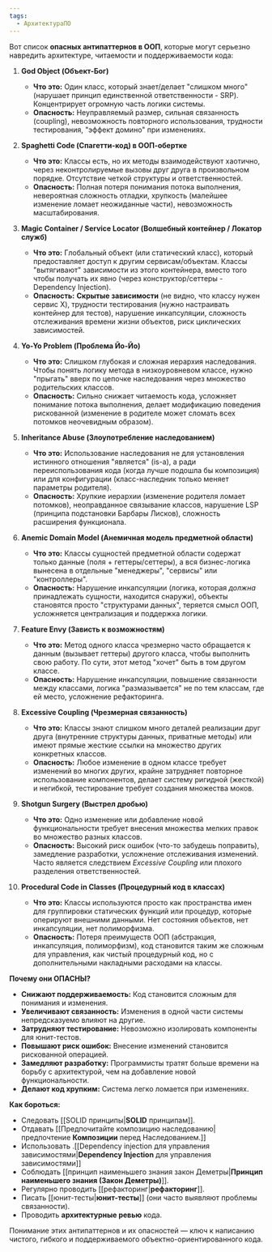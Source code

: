 ```yaml
---
tags:
  - АрхитектураПО
---
```


Вот список **опасных антипаттернов в ООП**, которые могут серьезно навредить архитектуре, читаемости и поддерживаемости кода:

1.  **God Object (Объект-Бог)**
    *   **Что это:** Один класс, который знает/делает "слишком много" (нарушает принцип единственной ответственности - SRP). Концентрирует огромную часть логики системы.
    *   **Опасность:** Неуправляемый размер, сильная связанность (coupling), невозможность повторного использования, трудности тестирования, "эффект домино" при изменениях.

2.  **Spaghetti Code (Спагетти-код) в ООП-обертке**
    *   **Что это:** Классы есть, но их методы взаимодействуют хаотично, через неконтролируемые вызовы друг друга в произвольном порядке. Отсутствие четкой структуры и ответственностей.
    *   **Опасность:** Полная потеря понимания потока выполнения, невероятная сложность отладки, хрупкость (малейшее изменение ломает неожиданные части), невозможность масштабирования.

3.  **Magic Container / Service Locator (Волшебный контейнер / Локатор служб)**
    *   **Что это:** Глобальный объект (или статический класс), который предоставляет доступ к другим сервисам/объектам. Классы "вытягивают" зависимости из этого контейнера, вместо того чтобы получать их явно (через конструктор/сеттеры - Dependency Injection).
    *   **Опасность:** **Скрытые зависимости** (не видно, что классу нужен сервис X), трудности тестирования (нужно настраивать контейнер для тестов), нарушение инкапсуляции, сложность отслеживания времени жизни объектов, риск циклических зависимостей.

4.  **Yo-Yo Problem (Проблема Йо-Йо)**
    *   **Что это:** Слишком глубокая и сложная иерархия наследования. Чтобы понять логику метода в низкоуровневом классе, нужно "прыгать" вверх по цепочке наследования через множество родительских классов.
    *   **Опасность:** Сильно снижает читаемость кода, усложняет понимание потока выполнения, делает модификацию поведения рискованной (изменение в родителе может сломать всех потомков неочевидным образом).

5.  **Inheritance Abuse (Злоупотребление наследованием)**
    *   **Что это:** Использование наследования не для установления истинного отношения "является" (is-a), а ради переиспользования кода (когда лучше подошла бы композиция) или для конфигурации (класс-наследник только меняет параметры родителя).
    *   **Опасность:** Хрупкие иерархии (изменение родителя ломает потомков), неоправданное связывание классов, нарушение LSP (принципа подстановки Барбары Лисков), сложность расширения функционала.

6.  **Anemic Domain Model (Анемичная модель предметной области)**
    *   **Что это:** Классы сущностей предметной области содержат только данные (поля + геттеры/сеттеры), а вся бизнес-логика вынесена в отдельные "менеджеры", "сервисы" или "контроллеры".
    *   **Опасность:** Нарушение инкапсуляции (логика, которая *должна* принадлежать сущности, находится снаружи), объекты становятся просто "структурами данных", теряется смысл ООП, усложняется централизация и поддержка логики.

7.  **Feature Envy (Зависть к возможностям)**
    *   **Что это:** Метод одного класса чрезмерно часто обращается к данным (вызывает геттеры) другого класса, чтобы выполнить свою работу. По сути, этот метод "хочет" быть в том другом классе.
    *   **Опасность:** Нарушение инкапсуляции, повышение связанности между классами, логика "размазывается" не по тем классам, где ей место, усложнение рефакторинга.

8.  **Excessive Coupling (Чрезмерная связанность)**
    *   **Что это:** Классы знают слишком много деталей реализации друг друга (внутренние структуры данных, приватные методы) или имеют прямые жесткие ссылки на множество других конкретных классов.
    *   **Опасность:** Любое изменение в одном классе требует изменений во многих других, крайне затрудняет повторное использование компонентов, делает систему ригидной (жесткой) и негибкой, тестирование требует создания множества моков.

9.  **Shotgun Surgery (Выстрел дробью)**
    *   **Что это:** Одно изменение или добавление новой функциональности требует внесения множества мелких правок во множество разных классов.
    *   **Опасность:** Высокий риск ошибок (что-то забудешь поправить), замедление разработки, усложнение отслеживания изменений. Часто является следствием *Excessive Coupling* или плохого разделения ответственностей.

10. **Procedural Code in Classes (Процедурный код в классах)**
    *   **Что это:** Классы используются просто как пространства имен для группировки статических функций или процедур, которые оперируют внешними данными. Нет состояния объектов, нет инкапсуляции, нет полиморфизма.
    *   **Опасность:** Потеря преимуществ ООП (абстракция, инкапсуляция, полиморфизм), код становится таким же сложным для управления, как чистый процедурный код, но с дополнительными накладными расходами на классы.

**Почему они ОПАСНЫ?**

*   **Снижают поддерживаемость:** Код становится сложным для понимания и изменения.
*   **Увеличивают связанность:** Изменения в одной части системы непредсказуемо влияют на другие.
*   **Затрудняют тестирование:** Невозможно изолировать компоненты для юнит-тестов.
*   **Повышают риск ошибок:** Внесение изменений становится рискованной операцией.
*   **Замедляют разработку:** Программисты тратят больше времени на борьбу с архитектурой, чем на добавление новой функциональности.
*   **Делают код хрупким:** Система легко ломается при изменениях.

**Как бороться:**

*   Следовать [[SOLID принципы|**SOLID** принципам]].
*   Отдавать [[Предпочитайте композицию наследованию|предпочтение **Композиции** перед Наследованием.]]
*   Использовать .[[Dependency injection для управления зависимостями|**Dependency Injection** для управления зависимостями]]
*   Соблюдать [[принцип наименьшего знания закон Деметры|**Принцип наименьшего знания (Закон Деметры)**]].
*   Регулярно проводить [[рефакторинг|**рефакторинг**]].
*   Писать [[юнит-тесты|**юнит-тесты**]] (они часто выявляют проблемы связанности).
*   Проводить **архитектурные ревью** кода.

Понимание этих антипаттернов и их опасностей — ключ к написанию чистого, гибкого и поддерживаемого объектно-ориентированного кода.